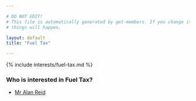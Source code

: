 ```yaml
---

# DO NOT EDIT!
# This file is automatically generated by get-members. If you change it, bad
# things will happen.

layout: default
title: "Fuel Tax"

---
```


{% include interests/fuel-tax.md %}

### Who is interested in Fuel Tax?


* [Mr Alan Reid](../members/mr-alan-reid.html)
